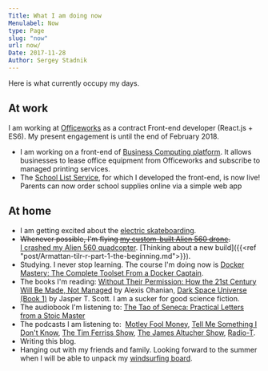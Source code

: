 ```yaml
---
Title: What I am doing now
Menulabel: Now
type: Page
slug: "now"
url: now/
Date: 2017-11-28
Author: Sergey Stadnik
---
```


Here is what currently occupy my days.

## At work

I am working at [Officeworks](https://officeworks.com.au) as a contract Front-end developer (React.js + ES6). My present engagement is until the end of February 2018.

- I am working on a front-end of <a href="https://www.officeworks.com.au/campaigns/business-computing">Business Computing platform</a>. It allows businesses to lease office equipment from Officeworks and subscribe to managed printing services.
- The <a href="https://www.officeworks.com.au/campaigns/back-to-school/school-list-service">School List Service</a>, for which I developed the front-end, is now live! Parents can now order school supplies online via a simple web app

## At home

- I am getting excited about the <a href="/tag/esk8.html">electric skateboarding</a>.
- <s>Whenever possible, I'm flying <a href="/tag/multirotors.html">my custom-built Alien 560 drone</a>.</s><br/>
[I crashed my Alien 560 quadcopter](https://youtu.be/SFSsMt6lBdg). [Thinking about a new build]({{<ref "post/Armattan-tilr-r-part-1-the-beginning.md">}}).
- Studying. I never stop learning. The course I'm doing now is [Docker Mastery: The Complete Toolset From a Docker Captain](https://www.udemy.com/docker-mastery).
- The books I'm reading: <a href="https://www.amazon.com/Without-Their-Permission-Century-Managed-ebook/dp/B00BAXFJ16">Without Their Permission: How the 21st Century Will Be Made, Not Managed</a> by Alexis Ohanian, <a href="https://www.goodreads.com/book/show/35153497-dark-space-universe">Dark Space Universe (Book 1)</a> by  Jasper T. Scott. I am a sucker for good science fiction.
- The audiobook I'm listening to: <a href="https://www.audible.com.au/pd/Non-fiction/The-Tao-of-Seneca-Audiobook/B01AKA7RK0">The Tao of Seneca: Practical Letters from a Stoic Master</a>
- The podcasts I am listening to:  <a href="https://www.fool.com/podcasts/motley-fool-money/">Motley Fool Money</a>, <a href="http://tmsidk.com/">Tell Me Something I Don't Know</a>, <a href="https://tim.blog/podcast/">The Tim Ferriss Show</a>, <a href="http://www.jamesaltucher.com/category/the-james-altucher-show/">The James Altucher Show</a>, <a href="https://radio-t.com/">Radio-T</a>.
- Writing this blog.
- Hanging out with my friends and family. Looking forward to the summer when I will be able to unpack my [windsurfing board](/tag/windsurfing.html).
